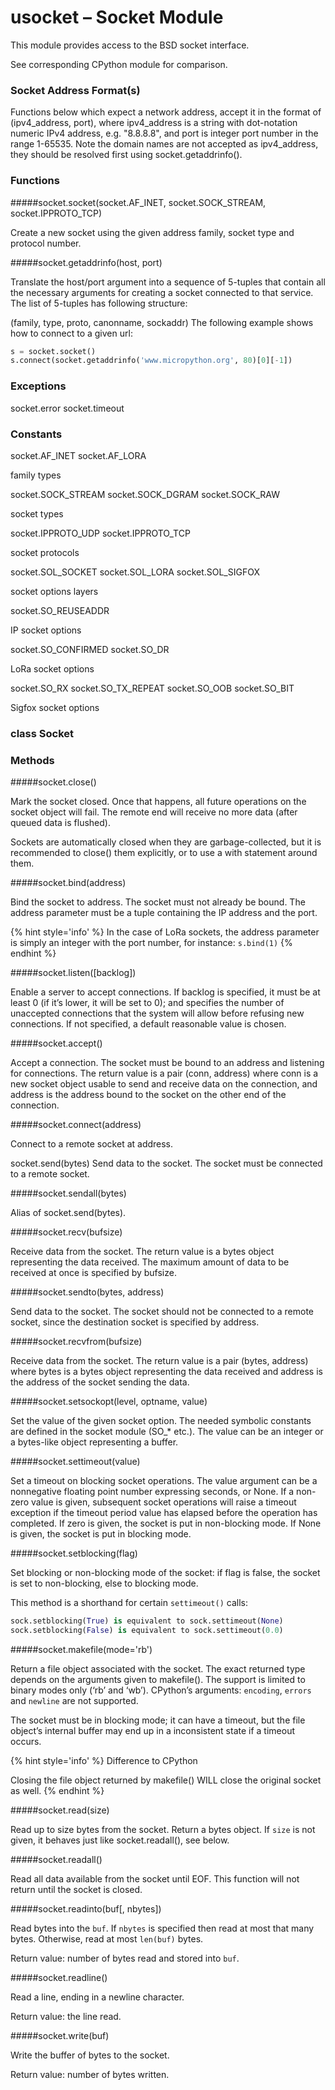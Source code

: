 # usocket – Socket Module
This module provides access to the BSD socket interface.

See corresponding CPython module for comparison.

### Socket Address Format(s)
Functions below which expect a network address, accept it in the format of (ipv4_address, port), where ipv4_address is a string with dot-notation numeric IPv4 address, e.g. "8.8.8.8", and port is integer port number in the range 1-65535. Note the domain names are not accepted as ipv4_address, they should be resolved first using socket.getaddrinfo().

### Functions

#####<function>socket.socket(socket.AF_INET, socket.SOCK_STREAM, socket.IPPROTO_TCP)</function>

Create a new socket using the given address family, socket type and protocol number.

#####<function>socket.getaddrinfo(host, port)</function>

Translate the host/port argument into a sequence of 5-tuples that contain all the necessary arguments for creating a socket connected to that service. The list of 5-tuples has following structure:

(family, type, proto, canonname, sockaddr)
The following example shows how to connect to a given url:

```python
s = socket.socket()
s.connect(socket.getaddrinfo('www.micropython.org', 80)[0][-1])
```

### Exceptions

<constant>socket.error</constant> <constant>socket.timeout</constant>

### Constants

<constant>socket.AF_INET</constant> <constant>socket.AF_LORA</constant>

family types

<constant>socket.SOCK_STREAM</constant> <constant>socket.SOCK_DGRAM</constant> <constant>socket.SOCK_RAW</constant>

socket types

<constant>socket.IPPROTO_UDP</constant> <constant>socket.IPPROTO_TCP</constant>

socket protocols

<constant>socket.SOL_SOCKET</constant> <constant>socket.SOL_LORA</constant> <constant>socket.SOL_SIGFOX</constant>

socket options layers

<constant>socket.SO_REUSEADDR</constant>

IP socket options

<constant>socket.SO_CONFIRMED</constant> <constant>socket.SO_DR</constant>

LoRa socket options

<constant>socket.SO_RX</constant> <constant>socket.SO_TX_REPEAT</constant> <constant>socket.SO_OOB</constant> <constant>socket.SO_BIT</constant>

Sigfox socket options

### class Socket
### Methods

#####<function>socket.close()</function>

Mark the socket closed. Once that happens, all future operations on the socket object will fail. The remote end will receive no more data (after queued data is flushed).

Sockets are automatically closed when they are garbage-collected, but it is recommended to close() them explicitly, or to use a with statement around them.

#####<function>socket.bind(address)</function>

Bind the socket to address. The socket must not already be bound. The address parameter must be a tuple containing the IP address and the port.

{% hint style='info' %}
In the case of LoRa sockets, the address parameter is simply an integer with the port number, for instance: ``s.bind(1)``
{% endhint %}

#####<function>socket.listen([backlog])</function>

Enable a server to accept connections. If backlog is specified, it must be at least 0 (if it’s lower, it will be set to 0); and specifies the number of unaccepted connections that the system will allow before refusing new connections. If not specified, a default reasonable value is chosen.

#####<function>socket.accept()</function>

Accept a connection. The socket must be bound to an address and listening for connections. The return value is a pair (conn, address) where conn is a new socket object usable to send and receive data on the connection, and address is the address bound to the socket on the other end of the connection.

#####<function>socket.connect(address)</function>

Connect to a remote socket at address.

socket.send(bytes)
Send data to the socket. The socket must be connected to a remote socket.

#####<function>socket.sendall(bytes)</function>

Alias of socket.send(bytes).

#####<function>socket.recv(bufsize)</function>

Receive data from the socket. The return value is a bytes object representing the data received. The maximum amount of data to be received at once is specified by bufsize.

#####<function>socket.sendto(bytes, address)</function>

Send data to the socket. The socket should not be connected to a remote socket, since the destination socket is specified by address.

#####<function>socket.recvfrom(bufsize)</function>

Receive data from the socket. The return value is a pair (bytes, address) where bytes is a bytes object representing the data received and address is the address of the socket sending the data.

#####<function>socket.setsockopt(level, optname, value)</function>

Set the value of the given socket option. The needed symbolic constants are defined in the socket module (SO_* etc.). The value can be an integer or a bytes-like object representing a buffer.

#####<function>socket.settimeout(value)</function>

Set a timeout on blocking socket operations. The value argument can be a nonnegative floating point number expressing seconds, or None. If a non-zero value is given, subsequent socket operations will raise a timeout exception if the timeout period value has elapsed before the operation has completed. If zero is given, the socket is put in non-blocking mode. If None is given, the socket is put in blocking mode.

#####<function>socket.setblocking(flag)</function>

Set blocking or non-blocking mode of the socket: if flag is false, the socket is set to non-blocking, else to blocking mode.

This method is a shorthand for certain ``settimeout()`` calls:

```python
sock.setblocking(True) is equivalent to sock.settimeout(None)
sock.setblocking(False) is equivalent to sock.settimeout(0.0)
```

#####<function>socket.makefile(mode='rb')</function>

Return a file object associated with the socket. The exact returned type depends on the arguments given to makefile(). The support is limited to binary modes only (‘rb’ and ‘wb’). CPython’s arguments: ``encoding``, ``errors`` and ``newline`` are not supported.

The socket must be in blocking mode; it can have a timeout, but the file object’s internal buffer may end up in a inconsistent state if a timeout occurs.

{% hint style='info' %}
Difference to CPython

Closing the file object returned by makefile() WILL close the original socket as well.
{% endhint %}

#####<function>socket.read(size)</function>

Read up to size bytes from the socket. Return a bytes object. If ``size`` is not given, it behaves just like <function>socket.readall()</function>, see below.

#####<function>socket.readall()</function>

Read all data available from the socket until EOF. This function will not return until the socket is closed.

#####<function>socket.readinto(buf[, nbytes])</function>

Read bytes into the ``buf``. If ``nbytes`` is specified then read at most that many bytes. Otherwise, read at most ``len(buf)`` bytes.

Return value: number of bytes read and stored into ``buf``.

#####<function>socket.readline()</function>

Read a line, ending in a newline character.

Return value: the line read.

#####<function>socket.write(buf)</function>

Write the buffer of bytes to the socket.

Return value: number of bytes written.
